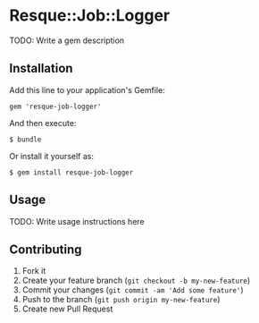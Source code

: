# Resque::Job::Logger

TODO: Write a gem description

## Installation

Add this line to your application's Gemfile:

    gem 'resque-job-logger'

And then execute:

    $ bundle

Or install it yourself as:

    $ gem install resque-job-logger

## Usage

TODO: Write usage instructions here

## Contributing

1. Fork it
2. Create your feature branch (`git checkout -b my-new-feature`)
3. Commit your changes (`git commit -am 'Add some feature'`)
4. Push to the branch (`git push origin my-new-feature`)
5. Create new Pull Request
